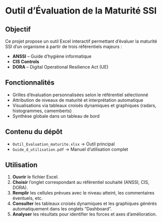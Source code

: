#  Outil d’Évaluation de la Maturité SSI
## Objectif

Ce projet propose un outil Excel interactif permettant d’évaluer la maturité SSI d’un organisme à partir de trois référentiels majeurs :

- **ANSSI** – Guide d’hygiène informatique
- **CIS Controls**
- **DORA** – Digital Operational Resilience Act (UE)

## Fonctionnalités

- Grilles d’évaluation personnalisées selon le référentiel sélectionné
- Attribution de niveaux de maturité et interprétation automatique
- Visualisations via tableaux croisés dynamiques et graphiques (radars, histogrammes, camemberts)
- Synthèse globale dans un tableau de bord

## Contenu du dépôt

- `Outil_Evaluation_maturite.xlsx` → Outil principal
- `Guide_d_utilisation.pdf` → Manuel d’utilisation complet

## Utilisation

1. **Ouvrir** le fichier Excel.
2. **Choisir** l’onglet correspondant au référentiel souhaité (ANSSI, CIS, DORA).
3. **Remplir** les cellules prévues avec le niveau atteint, les commentaires éventuels, etc.
4. **Consulter** les tableaux croisés dynamiques et les graphiques générés automatiquement dans les onglets “Dashboard”.
5. **Analyser** les résultats pour identifier les forces et axes d’amélioration.
